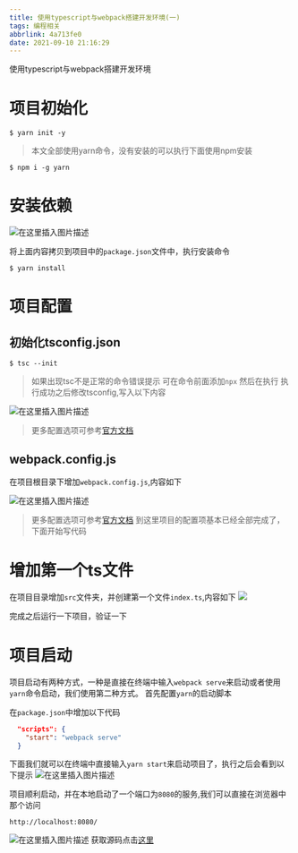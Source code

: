 ```yaml
---
title: 使用typescript与webpack搭建开发环境(一)
tags: 编程相关
abbrlink: 4a713fe0
date: 2021-09-10 21:16:29
---
```

使用typescript与webpack搭建开发环境
# 项目初始化

```shell
$ yarn init -y
```
>本文全部使用yarn命令，没有安装的可以执行下面使用npm安装
```shell
$ npm i -g yarn
```

# 安装依赖

 ![在这里插入图片描述](https://img-blog.csdnimg.cn/20210307115029359.png?x-oss-process=image/watermark,type_ZmFuZ3poZW5naGVpdGk,shadow_10,text_aHR0cHM6Ly9ibG9nLmNzZG4ubmV0L2xpNTY3Mg==,size_16,color_FFFFFF,t_70)

将上面内容拷贝到项目中的`package.json`文件中，执行安装命令
```shell
$ yarn install 
```

# 项目配置
## 初始化tsconfig.json
```shell
$ tsc --init
```
> 如果出现tsc不是正常的命令错误提示 可在命令前面添加`npx` 然后在执行
执行成功之后修改tsconfig,写入以下内容

![在这里插入图片描述](https://img-blog.csdnimg.cn/20210307115618672.png?x-oss-process=image/watermark,type_ZmFuZ3poZW5naGVpdGk,shadow_10,text_aHR0cHM6Ly9ibG9nLmNzZG4ubmV0L2xpNTY3Mg==,size_16,color_FFFFFF,t_70)





> 更多配置选项可参考[官方文档](https://www.typescriptlang.org/tsconfig)
## webpack.config.js
在项目根目录下增加`webpack.config.js`,内容如下

![在这里插入图片描述](https://img-blog.csdnimg.cn/20210307115108907.png?x-oss-process=image/watermark,type_ZmFuZ3poZW5naGVpdGk,shadow_10,text_aHR0cHM6Ly9ibG9nLmNzZG4ubmV0L2xpNTY3Mg==,size_16,color_FFFFFF,t_70)
> 更多配置选项可参考[官方文档](https://webpack.js.org/guides/)
到这里项目的配置项基本已经全部完成了，下面开始写代码
# 增加第一个ts文件

在项目目录增加`src`文件夹，并创建第一个文件`index.ts`,内容如下
![](https://img-blog.csdnimg.cn/20210307115200520.png?x-oss-process=image/watermark,type_ZmFuZ3poZW5naGVpdGk,shadow_10,text_aHR0cHM6Ly9ibG9nLmNzZG4ubmV0L2xpNTY3Mg==,size_16,color_FFFFFF,t_70)

完成之后运行一下项目，验证一下

# 项目启动
项目启动有两种方式，一种是直接在终端中输入`webpack serve`来启动或者使用`yarn`命令启动，我们使用第二种方式。
首先配置`yarn`的启动脚本

在`package.json`中增加以下代码

```json
  "scripts": {
    "start": "webpack serve"
  }
```
下面我们就可以在终端中直接输入`yarn start`来启动项目了，执行之后会看到以下提示
![在这里插入图片描述](https://img-blog.csdnimg.cn/20210307115211886.png?x-oss-process=image/watermark,type_ZmFuZ3poZW5naGVpdGk,shadow_10,text_aHR0cHM6Ly9ibG9nLmNzZG4ubmV0L2xpNTY3Mg==,size_16,color_FFFFFF,t_70)

项目顺利启动，并在本地启动了一个端口为`8080`的服务,我们可以直接在浏览器中那个访问

`http://localhost:8080/`

![在这里插入图片描述](https://img-blog.csdnimg.cn/20210307115228200.png?x-oss-process=image/watermark,type_ZmFuZ3poZW5naGVpdGk,shadow_10,text_aHR0cHM6Ly9ibG9nLmNzZG4ubmV0L2xpNTY3Mg==,size_16,color_FFFFFF,t_70)
 获取源码点击[这里](https://github.com/xx996/webpack-ts-demo)